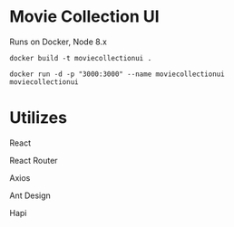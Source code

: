 Movie Collection UI
=======

Runs on Docker, Node 8.x

```
docker build -t moviecollectionui .

docker run -d -p "3000:3000" --name moviecollectionui moviecollectionui
```


Utilizes
=========

React

React Router

Axios

Ant Design

Hapi